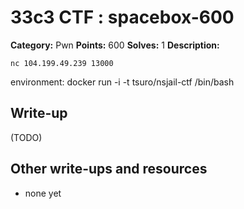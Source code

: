 # 33c3 CTF : spacebox-600

**Category:** Pwn
**Points:** 600
**Solves:** 1
**Description:**

	nc 104.199.49.239 13000

environment: docker run -i -t tsuro/nsjail-ctf /bin/bash

## Write-up

(TODO)

## Other write-ups and resources

* none yet
